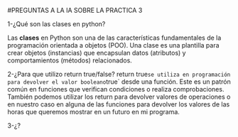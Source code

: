 #PREGUNTAS A LA IA SOBRE LA PRACTICA 3

1-¿Qué son las clases en python?

Las **clases** en Python son una de las características fundamentales de la programación orientada a objetos (POO). Una clase es una plantilla para crear objetos (instancias) que encapsulan datos (atributos) y comportamientos (métodos) relacionados. 

2-¿Para que utilizo return true/false?
return true` se utiliza en programación para devolver el valor booleano `true` desde una función. Este es un patrón común en funciones que verifican condiciones o realiza comprobaciones. También podemos utilizar los return para devolver valores de operaciones o en nuestro caso en alguna de las funciones para devolver los valores de las horas que queremos mostrar en un futuro en mi programa.

3-¿?
